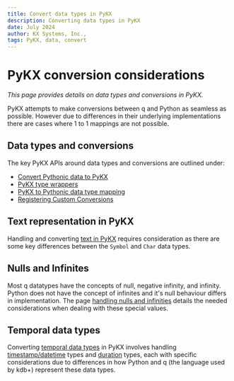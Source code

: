 ```yaml
---
title: Convert data types in PyKX 
description: Converting data types in PyKX
date: July 2024
author: KX Systems, Inc.,
tags: PyKX, data, convert
---
```


# PyKX conversion considerations

_This page provides details on data types and conversions in PyKX._

PyKX attempts to make conversions between q and Python as seamless as possible.
However due to differences in their underlying implementations there are cases where 1 to 1 mappings are not possible.

## Data types and conversions

The key PyKX APIs around data types and conversions are outlined under:

* [Convert Pythonic data to PyKX](../../api/pykx-q-data/toq.md)
* [PyKX type wrappers](../../api/pykx-q-data/wrappers.md)
* [PyKX to Pythonic data type mapping](../../api/pykx-q-data/type_conversions.md)
* [Registering Custom Conversions](../../api/pykx-q-data/register.md)

## Text representation in PyKX

Handling and converting [text in PyKX](./text.md) requires consideration as there are some key differences between the `Symbol` and `Char` data types.

## Nulls and Infinites

Most q datatypes have the concepts of null, negative infinity, and infinity. Python does not have the concept of infinites and it's null behaviour differs in implementation. The page [handling nulls and infinities](./nulls_and_infinities.md) details the needed considerations when dealing with these special values.

## Temporal data types

Converting [temporal data types](./temporal.md) in PyKX involves handling [timestamp/datetime](./temporal.md#timestampdatetime-types) types and [duration](./temporal.md#duration-types) types, each with specific considerations due to differences in how Python and q (the language used by kdb+) represent these data types.